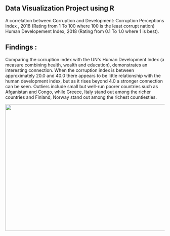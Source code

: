 ## Data Visualization Project using R

A correlation between Corruption and Development: Corruption Perceptions Index , 2018 (Rating from 1 To 100 where 100 is the least corrupt nation) Human Developement Index, 2018 (Rating from 0.1 To 1.0 where 1 is best).

## Findings : 
Comparing the corruption index with the UN's Human Development Index (a measure combining health, wealth and education), demonstrates an interesting connection. When the corruption index is between approximately 20.0 and 40.0 there appears to be little relationship with the human development index, but as it rises beyond 4.0 a stronger connection can be seen. Outliers include small but well-run poorer countries such as Afganistan and Congo, while Greece, Italy stand out among the richer countries and Finland, Norway stand out among the richest countiesties.

<p float="left">
<img src="https://www.economist.com/sites/default/files/imagecache/640-width/imagecache/original-size/20111210_WOC210.gif" width="600" height="400">
</p>



